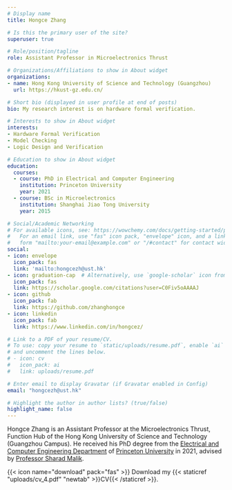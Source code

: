 ```yaml
---
# Display name
title: Hongce Zhang

# Is this the primary user of the site?
superuser: true

# Role/position/tagline
role: Assistant Professor in Microelectronics Thrust

# Organizations/Affiliations to show in About widget
organizations:
- name: Hong Kong University of Science and Technology (Guangzhou)
  url: https://hkust-gz.edu.cn/

# Short bio (displayed in user profile at end of posts)
bio: My research interest is on hardware formal verification.

# Interests to show in About widget
interests:
- Hardware Formal Verification
- Model Checking
- Logic Design and Verification

# Education to show in About widget
education:
  courses:
  - course: PhD in Electrical and Computer Engineering
    institution: Princeton University
    year: 2021
  - course: BSc in Microelectronics
    institution: Shanghai Jiao Tong University
    year: 2015

# Social/Academic Networking
# For available icons, see: https://wowchemy.com/docs/getting-started/page-builder/#icons
#   For an email link, use "fas" icon pack, "envelope" icon, and a link in the
#   form "mailto:your-email@example.com" or "/#contact" for contact widget.
social:
- icon: envelope
  icon_pack: fas
  link: 'mailto:hongcezh@ust.hk'
- icon: graduation-cap  # Alternatively, use `google-scholar` icon from `ai` icon pack
  icon_pack: fas
  link: https://scholar.google.com/citations?user=C0Fiv5oAAAAJ
- icon: github
  icon_pack: fab
  link: https://github.com/zhanghongce
- icon: linkedin
  icon_pack: fab
  link: https://www.linkedin.com/in/hongcez/

# Link to a PDF of your resume/CV.
# To use: copy your resume to `static/uploads/resume.pdf`, enable `ai` icons in `params.toml`, 
# and uncomment the lines below.
# - icon: cv
#   icon_pack: ai
#   link: uploads/resume.pdf

# Enter email to display Gravatar (if Gravatar enabled in Config)
email: "hongcezh@ust.hk"

# Highlight the author in author lists? (true/false)
highlight_name: false
---
```


Hongce Zhang is an Assistant Professor at the Microelectronics Thrust, Function Hub of the Hong Kong University of Science and Technology (Guangzhou Campus). He received his PhD degree from the [Electrical and Computer Engineering Department](https://ece.princeton.edu/) of [Princeton University](https://www.princeton.edu/) in 2021, advised by [Professor Sharad Malik](https://www.princeton.edu/~sharad/). 



{{< icon name="download" pack="fas" >}} Download my {{< staticref "uploads/cv_4.pdf" "newtab" >}}CV{{< /staticref >}}.
